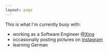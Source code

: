 ```yaml
---
layout: page
---
```


This is what I'm currently busy with:

* working as a Software Engineer <a href="xing.com" target="_blank">@Xing</a>
* occasionally posting pictures on <a href="{{site.account_instagram}}" taget="_blank">Instagram</a>
* learning German

